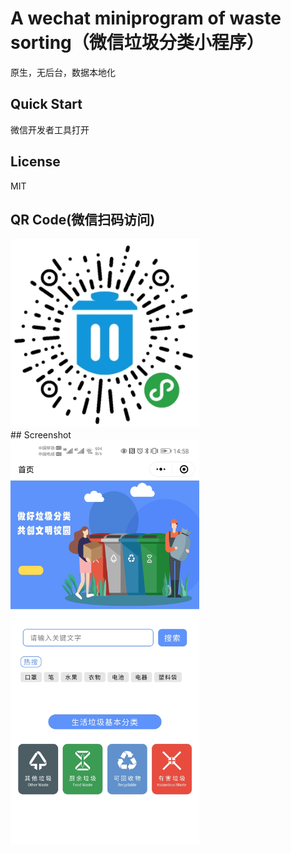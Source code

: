 # A wechat miniprogram of waste sorting（微信垃圾分类小程序）
原生，无后台，数据本地化 
 
## Quick Start
微信开发者工具打开  
  
## License
MIT
## QR Code(微信扫码访问)
<div>
<img alt="WeChat mp QR code" width="302" heght="646" src="https://github.com/darkestinblack/wechat_mp_wastesorting/blob/master/screenshot/gh_f28e23f7d513_344.jpg" /> </div>
## Screenshot
<div>
<img alt="index page" width="302" heght="646" src="https://github.com/darkestinblack/wechat_mp_wastesorting/blob/master/screenshot/Screenshot_20200711_145831_com.tencent.mm.jpg" /> </div>
